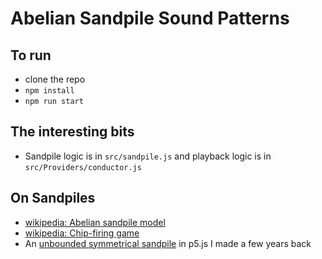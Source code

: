 # Abelian Sandpile Sound Patterns

## To run
* clone the repo  
* `npm install`
* `npm run start`

## The interesting bits
* Sandpile logic is in `src/sandpile.js` and playback logic is in `src/Providers/conductor.js`

## On Sandpiles
* [wikipedia: Abelian sandpile model](https://en.wikipedia.org/wiki/Abelian_sandpile_model)
* [wikipedia: Chip-firing game](https://en.wikipedia.org/wiki/Chip-firing_game)
* An [unbounded symmetrical sandpile](https://openprocessing.org/sketch/417160) in p5.js I made a few years back
